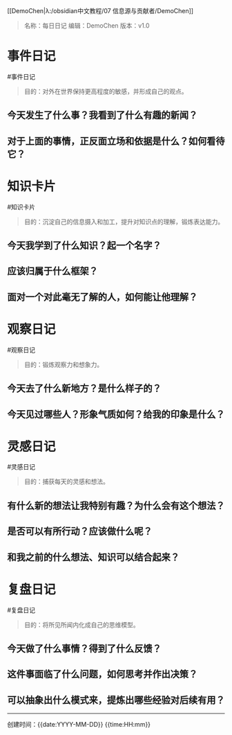 [[DemoChen|λ:/obsidian中文教程/07 信息源与贡献者/DemoChen]]
> 名称：每日日记 
> 编辑：DemoChen
> 版本：v1.0
 

# 事件日记
#事件日记

> 目的：对外在世界保持更高程度的敏感，并形成自己的观点。

## 今天发生了什么事？我看到了什么有趣的新闻？


## 对于上面的事情，正反面立场和依据是什么？如何看待它？


# 知识卡片
#知识卡片 

> 目的：沉淀自己的信息摄入和加工，提升对知识点的理解，锻炼表达能力。

## 今天我学到了什么知识？起一个名字？


## 应该归属于什么框架？


## 面对一个对此毫无了解的人，如何能让他理解？


# 观察日记
#观察日记

>目的：锻炼观察力和想象力。

## 今天去了什么新地方？是什么样子的？


## 今天见过哪些人？形象气质如何？给我的印象是什么？


# 灵感日记
#灵感日记 

> 目的：捕获每天的灵感和想法。

## 有什么新的想法让我特别有趣？为什么会有这个想法？


## 是否可以有所行动？应该做什么呢？


## 和我之前的什么想法、知识可以结合起来？


# 复盘日记
#复盘日记 

> 目的：将所见所闻内化成自己的思维模型。

## 今天做了什么事情？得到了什么反馈？


## 这件事面临了什么问题，如何思考并作出决策？


## 可以抽象出什么模式来，提炼出哪些经验对后续有用？


--- 


创建时间：{{date:YYYY-MM-DD}} {{time:HH:mm}}
